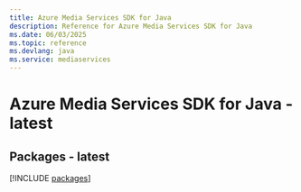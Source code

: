 ```yaml
---
title: Azure Media Services SDK for Java
description: Reference for Azure Media Services SDK for Java
ms.date: 06/03/2025
ms.topic: reference
ms.devlang: java
ms.service: mediaservices
---
```

# Azure Media Services SDK for Java - latest
## Packages - latest
[!INCLUDE [packages](media-services-index.md)]
